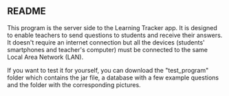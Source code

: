 ## README
This program is the server side to the Learning Tracker app. It is designed to enable teachers to send questions to students and receive their answers. It doesn't require an internet connection but all the devices (students' smartphones and teacher's computer) must be connected to the same Local Area Network (LAN).

If you want to test it for yourself, you can download the "test_program" folder which contains the jar file, a database with a few example questions and the folder with the corresponding pictures.

